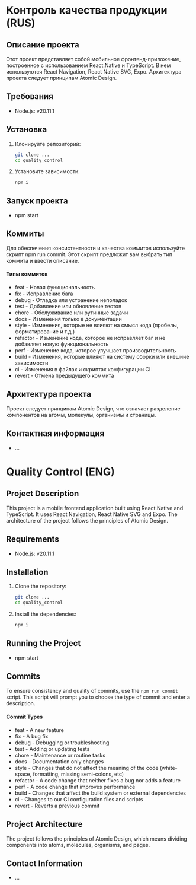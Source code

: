 # Контроль качества продукции (RUS)

## Описание проекта

Этот проект представляет собой мобильное фронтенд-приложение, построенное с использованием React.Native и TypeScript. В нем используются React Navigation, React Native SVG, Expo. Архитектура проекта следует принципам Atomic Design.

## Требования

- Node.js: v20.11.1

## Установка

1. Клонируйте репозиторий:
   ```sh
   git clone ...
   cd quality_control

2. Установите зависимости:
    ```sh
    npm i

## Запуск проекта

- npm start

## Коммиты

Для обеспечения консистентности и качества коммитов используйте скрипт npm run commit. Этот скрипт предложит вам выбрать тип коммита и ввести описание.

#### Типы коммитов
- feat - Новая функциональность
- fix - Исправление бага
- debug - Отладка или устранение неполадок
- test - Добавление или обновление тестов
- chore - Обслуживание или рутинные задачи
- docs - Изменения только в документации
- style - Изменения, которые не влияют на смысл кода (пробелы, форматирование и т.д.)
- refactor - Изменение кода, которое не исправляет баг и не добавляет новую функциональность
- perf - Изменение кода, которое улучшает производительность
- build - Изменения, которые влияют на систему сборки или внешние зависимости
- ci - Изменения в файлах и скриптах конфигурации CI
- revert - Отмена предыдущего коммита

## Архитектура проекта

Проект следует принципам Atomic Design, что означает разделение компонентов на атомы, молекулы, организмы и страницы.

## Контактная информация

- ...

# Quality Control (ENG)

## Project Description

This project is a mobile frontend application built using React.Native and TypeScript. It uses React Navigation, React Native SVG and Expo. The architecture of the project follows the principles of Atomic Design.

## Requirements

- Node.js: v20.11.1

## Installation

1. Clone the repository:
   ```sh
   git clone ...
   cd quality_control

2. Install the dependencies:
    ```sh
    npm i

## Running the Project

- npm start

## Commits

To ensure consistency and quality of commits, use the `npm run commit` script. This script will prompt you to choose the type of commit and enter a description.

#### Commit Types
- feat - A new feature
- fix - A bug fix
- debug - Debugging or troubleshooting
- test - Adding or updating tests
- chore - Maintenance or routine tasks
- docs - Documentation only changes
- style - Changes that do not affect the meaning of the code (white-space, formatting, missing semi-colons, etc)
- refactor - A code change that neither fixes a bug nor adds a feature
- perf - A code change that improves performance
- build - Changes that affect the build system or external dependencies
- ci - Changes to our CI configuration files and scripts
- revert - Reverts a previous commit

## Project Architecture

The project follows the principles of Atomic Design, which means dividing components into atoms, molecules, organisms, and pages.

## Contact Information

- ...

